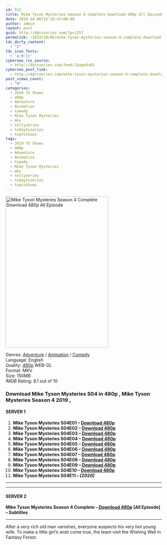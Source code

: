 ```yaml
---
id: 512
title: Mike Tyson Mysteries Season 4 Complete Download 480p All Episode
date: 2019-10-06T16:18:47+00:00
author: admin
layout: post
guid: http://4gtvseries.com/?p=1157
permalink: /2019/10/06/mike-tyson-mysteries-season-4-complete-download-480p-all-episode-2/
tdc_dirty_content:
  - "1"
tdc_icon_fonts:
  - 'a:0:{}'
cyberseo_rss_source:
  - http://4gtvseries.com/feed/?paged=83
cyberseo_post_link:
  - http://4gtvseries.com/mike-tyson-mysteries-season-4-complete-download-480p-all-episode/
post_views_count:
  - "0"
categories:
  - 2019 TV Shows
  - 480p
  - Adventure
  - Animation
  - Comedy
  - Mike Tyson Mysteries
  - mkv
  - tellyseries
  - todaytvseries
  - toptvshows
tags:
  - 2019 TV Shows
  - 480p
  - Adventure
  - Animation
  - Comedy
  - Mike Tyson Mysteries
  - mkv
  - tellyseries
  - todaytvseries
  - toptvshows
---
```

<img loading="lazy" class="aligncenter" src="https://4.bp.blogspot.com/-4tlEzcEGmDw/XZn6LkYOkbI/AAAAAAAAAYc/BqLPS9vCLEU1Jm-q5KKIlEiMaQU16PsOACK4BGAYYCw/s1600/Mike%2BTyson%2BMysteries%2BSeason%2B4.jpg" alt="Mike Tyson Mysteries Season 4 Complete Download 480p All Episode" width="330" height="488" />

Genres: <a href="http://4gtvseries.com/tag/adventure/" data-wpel-link="internal">Adventure</a> / <a href="http://4gtvseries.com/tag/animation/" data-wpel-link="internal">Animation</a> / <a href="http://4gtvseries.com/tag/comedy/" data-wpel-link="internal">Comedy</a>  
Language: English  
Quality:&nbsp;<a href="http://4gtvseries.com/tag/480p/" data-wpel-link="internal">480p</a> WEB-DL  
Format: MKV  
Size: 150MB  
IMDB Rating: 8.1 out of 10

### **Download Mike Tyson Mysteries S04 in 480p , Mike Tyson Mysteries Season 4 2019 ,&nbsp;**

#### <span><strong>SERVER 1</strong></span>

  1. **Mike Tyson Mysteries S04E01 – <a href="http://slink.dl480p.xyz/8DAzi" data-wpel-link="external" target="_blank" rel="nofollow external noopener noreferrer" class="wpel-icon-left"><i class="wpel-icon fa fa-download" aria-hidden="true"></i>Download 480p</a>**
  2. **Mike Tyson Mysteries S04E02 – <a href="http://slink.dl480p.xyz/hgIxCcpr" data-wpel-link="external" target="_blank" rel="nofollow external noopener noreferrer" class="wpel-icon-left"><i class="wpel-icon fa fa-download" aria-hidden="true"></i>Download 480p</a>**
  3. **Mike Tyson Mysteries S04E03 – <a href="http://slink.dl480p.xyz/CBJz" data-wpel-link="external" target="_blank" rel="nofollow external noopener noreferrer" class="wpel-icon-left"><i class="wpel-icon fa fa-download" aria-hidden="true"></i>Download 480p</a>**
  4. **Mike Tyson Mysteries S04E04 – <a href="http://slink.dl480p.xyz/8sEHVLd" data-wpel-link="external" target="_blank" rel="nofollow external noopener noreferrer" class="wpel-icon-left"><i class="wpel-icon fa fa-download" aria-hidden="true"></i>Download 480p</a>**
  5. **Mike Tyson Mysteries S04E05 – <a href="http://slink.dl480p.xyz/zfxS" data-wpel-link="external" target="_blank" rel="nofollow external noopener noreferrer" class="wpel-icon-left"><i class="wpel-icon fa fa-download" aria-hidden="true"></i>Download 480p</a>**
  6. **Mike Tyson Mysteries S04E06 – <a href="http://slink.dl480p.xyz/Giio" data-wpel-link="external" target="_blank" rel="nofollow external noopener noreferrer" class="wpel-icon-left"><i class="wpel-icon fa fa-download" aria-hidden="true"></i>Download 480p</a>**
  7. **Mike Tyson Mysteries S04E07 – <a href="http://slink.dl480p.xyz/djmVVvRQ" data-wpel-link="external" target="_blank" rel="nofollow external noopener noreferrer" class="wpel-icon-left"><i class="wpel-icon fa fa-download" aria-hidden="true"></i>Download 480p</a>**
  8. **Mike Tyson Mysteries S04E08 – <a href="http://slink.dl480p.xyz/v8Z0T" data-wpel-link="external" target="_blank" rel="nofollow external noopener noreferrer" class="wpel-icon-left"><i class="wpel-icon fa fa-download" aria-hidden="true"></i>Download 480p</a>**
  9. **Mike Tyson Mysteries S04E09 – <a href="http://slink.dl480p.xyz/BhoI2f" data-wpel-link="external" target="_blank" rel="nofollow external noopener noreferrer" class="wpel-icon-left"><i class="wpel-icon fa fa-download" aria-hidden="true"></i>Download 480p</a>**
 10. **Mike Tyson Mysteries S04E10 – <a href="http://slink.dl480p.xyz/q2OWyZ" data-wpel-link="external" target="_blank" rel="nofollow external noopener noreferrer" class="wpel-icon-left"><i class="wpel-icon fa fa-download" aria-hidden="true"></i>Download 480p</a>**
 11. **Mike Tyson Mysteries S04E11 – _<span>[2020]</span>_**

* * *

* * *

#### <span><strong>SERVER 2</strong></span>

**Mike Tyson Mysteries Season 4 Complete – <a href="http://dl480p.xyz/929/" data-wpel-link="external" target="_blank" rel="nofollow external noopener noreferrer" class="wpel-icon-left"><i class="wpel-icon fa fa-download" aria-hidden="true"></i>Download 480p</a> [All Episode] – Subtitles**

* * *

After a very rich old man vanishes, everyone suspects his very hot young wife. To make a little girl’s wish come true, the team visit the Wishing Well in Fantasy Forest.

<div align="center">
</div>